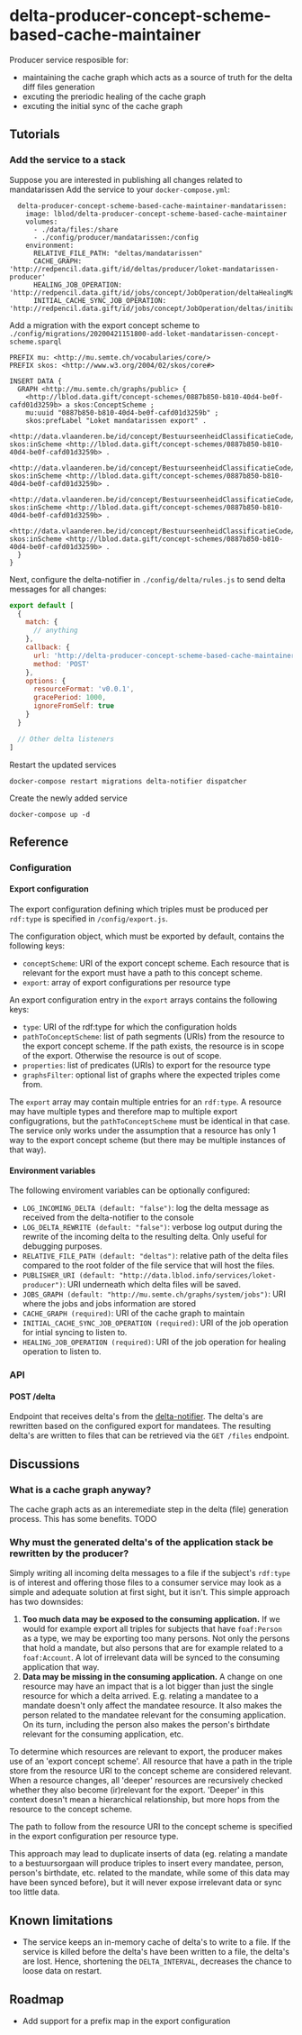 # delta-producer-concept-scheme-based-cache-maintainer

Producer service resposible for:
  - maintaining the cache graph which acts as a source of truth for the delta diff files generation
  - excuting the preriodic healing of the cache graph
  - excuting the initial sync of the cache graph

## Tutorials
### Add the service to a stack
Suppose you are interested in publishing all changes related to mandatarissen
Add the service to your `docker-compose.yml`:

```
  delta-producer-concept-scheme-based-cache-maintainer-mandatarissen:
    image: lblod/delta-producer-concept-scheme-based-cache-maintainer
    volumes:
      - ./data/files:/share
      - ./config/producer/mandatarissen:/config
    environment:
      RELATIVE_FILE_PATH: "deltas/mandatarissen"
      CACHE_GRAPH: 'http://redpencil.data.gift/id/deltas/producer/loket-mandatarissen-producer'
      HEALING_JOB_OPERATION: 'http://redpencil.data.gift/id/jobs/concept/JobOperation/deltaHealingMandatarissen'
      INITIAL_CACHE_SYNC_JOB_OPERATION: 'http://redpencil.data.gift/id/jobs/concept/JobOperation/deltas/initibalCacheGraphSyncing/mandatarissen'

```

Add a migration with the export concept scheme to `./config/migrations/20200421151800-add-loket-mandatarissen-concept-scheme.sparql`

```
PREFIX mu: <http://mu.semte.ch/vocabularies/core/>
PREFIX skos: <http://www.w3.org/2004/02/skos/core#>

INSERT DATA {
  GRAPH <http://mu.semte.ch/graphs/public> {
    <http://lblod.data.gift/concept-schemes/0887b850-b810-40d4-be0f-cafd01d3259b> a skos:ConceptScheme ;
    mu:uuid "0887b850-b810-40d4-be0f-cafd01d3259b" ;
    skos:prefLabel "Loket mandatarissen export" .
    <http://data.vlaanderen.be/id/concept/BestuurseenheidClassificatieCode/5ab0e9b8a3b2ca7c5e000000> skos:inScheme <http://lblod.data.gift/concept-schemes/0887b850-b810-40d4-be0f-cafd01d3259b> .
    <http://data.vlaanderen.be/id/concept/BestuurseenheidClassificatieCode/5ab0e9b8a3b2ca7c5e000001> skos:inScheme <http://lblod.data.gift/concept-schemes/0887b850-b810-40d4-be0f-cafd01d3259b> .
    <http://data.vlaanderen.be/id/concept/BestuurseenheidClassificatieCode/5ab0e9b8a3b2ca7c5e000002> skos:inScheme <http://lblod.data.gift/concept-schemes/0887b850-b810-40d4-be0f-cafd01d3259b> .
    <http://data.vlaanderen.be/id/concept/BestuurseenheidClassificatieCode/5ab0e9b8a3b2ca7c5e000003> skos:inScheme <http://lblod.data.gift/concept-schemes/0887b850-b810-40d4-be0f-cafd01d3259b> .
  }
}
```

Next, configure the delta-notifier in `./config/delta/rules.js` to send delta messages for all changes:
```javascript
export default [
  {
    match: {
      // anything
    },
    callback: {
      url: 'http://delta-producer-concept-scheme-based-cache-maintainer-mandatarissen/delta',
      method: 'POST'
    },
    options: {
      resourceFormat: 'v0.0.1',
      gracePeriod: 1000,
      ignoreFromSelf: true
    }
  }

  // Other delta listeners
]
```

Restart the updated services
```
docker-compose restart migrations delta-notifier dispatcher
```

Create the newly added service
```
docker-compose up -d
```

## Reference
### Configuration
#### Export configuration
The export configuration defining which triples must be produced per `rdf:type` is specified in `/config/export.js`.

The configuration object, which must be exported by default, contains the following keys:
* `conceptScheme`: URI of the export concept scheme. Each resource that is relevant for the export must have a path to this concept scheme.
* `export`: array of export configurations per resource type

An export configuration entry in the `export` arrays contains the following keys:
* `type`: URI of the rdf:type for which the configuration holds
* `pathToConceptScheme`: list of path segments (URIs) from the resource to the export concept scheme. If the path exists, the resource is in scope of the export. Otherwise the resource is out of scope.
* `properties`: list of predicates (URIs) to export for the resource type
* `graphsFilter`: optional list of graphs where the expected triples come from.

The `export` array may contain multiple entries for an `rdf:type`.
A resource may have multiple types and therefore map to multiple export configugrations, but the `pathToConceptScheme` must be identical in that case. The service only works under the assumption that a resource has only 1 way to the export concept scheme (but there may be multiple instances of that way).

#### Environment variables
The following enviroment variables can be optionally configured:
* `LOG_INCOMING_DELTA (default: "false")`: log the delta message as received from the delta-notifier to the console
* `LOG_DELTA_REWRITE (default: "false")`: verbose log output during the rewrite of the incoming delta to the resulting delta. Only useful for debugging purposes.
* `RELATIVE_FILE_PATH (default: "deltas")`: relative path of the delta files compared to the root folder of the file service that will host the files.
* `PUBLISHER_URI (default: "http://data.lblod.info/services/loket-producer")`: URI underneath which delta files will be saved.
* `JOBS_GRAPH (default: "http://mu.semte.ch/graphs/system/jobs")`: URI where the jobs and jobs information are stored
* `CACHE_GRAPH (required)`: URI of the cache graph to maintain
* `INITIAL_CACHE_SYNC_JOB_OPERATION (required)`: URI of the job operation for intial syncing to listen to.
* `HEALING_JOB_OPERATION (required)`: URI of the job operation for healing operation to listen to.

### API
#### POST /delta
Endpoint that receives delta's from the [delta-notifier](https://github.com/mu-semtech/delta-notifier). The delta's are rewritten based on the configured export for mandatees. The resulting delta's are written to files that can be retrieved via the `GET /files` endpoint.

## Discussions
### What is a cache graph anyway?
The cache graph acts as an interemediate step in the delta (file) generation process. This has some benefits. TODO

### Why must the generated delta's of the application stack be rewritten by the producer?
Simply writing all incoming delta messages to a file if the subject's `rdf:type` is of interest and offering those files to a consumer service may look as a simple and adequate solution at first sight, but it isn't. This simple approach has two downsides:
1. **Too much data may be exposed to the consuming application.** If we would for example export all triples for subjects that have `foaf:Person` as a type, we may be exporting too many persons. Not only the persons that hold a mandate, but also persons that are for example related to a `foaf:Account`. A lot of irrelevant data will be synced to the consuming application that way.
2. **Data may be missing in the consuming application.** A change on one resource may have an impact that is a lot bigger than just the single resource for which a delta arrived. E.g. relating a mandatee to a mandate doesn't only affect the mandatee resource. It also makes the person related to the mandatee relevant for the consuming application. On its turn, including the person also makes the person's birthdate relevant for the consuming application, etc.

To determine which resources are relevant to export, the producer makes use of an 'export concept scheme'. All resource that have a path in the triple store from the resource URI to the concept scheme are considered relevant. When a resource changes, all 'deeper' resources are recursively checked whether they also become (ir)relevant for the export. 'Deeper' in this context doesn't mean a hierarchical relationship, but more hops from the resource to the concept scheme.

The path to follow from the resource URI to the concept scheme is specified in the export configuration per resource type.

This approach may lead to duplicate inserts of data (eg. relating a mandate to a bestuursorgaan will produce triples to insert every mandatee, person, person's birthdate, etc. related to the mandate, while some of this data may have been synced before), but it will never expose irrelevant data or sync too little data.

## Known limitations
* The service keeps an in-memory cache of delta's to write to a file. If the service is killed before the delta's have been written to a file, the delta's are lost. Hence, shortening the `DELTA_INTERVAL`, decreases the chance to loose data on restart.

## Roadmap
* Add support for a prefix map in the export configuration
